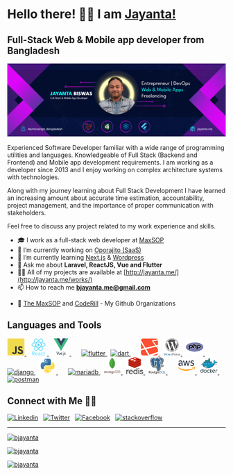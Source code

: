 # Hello there! 👋🏻 I am [Jayanta!](https://www.linkedin.com/in/jayantabiswas/)

## Full-Stack Web & Mobile app developer from Bangladesh

[![Jayanta](https://raw.githubusercontent.com/bjayanta/bjayanta/master/docs/assets/github-profile-banner.png)](http://jayanta.me/)

Experienced Software Developer familiar with a wide range of programming utilities and languages. Knowledgeable of Full Stack (Backend and Frontend) and Mobile app development requirements. I am working as a developer since 2013 and I enjoy working on complex architecture systems with technologies.

Along with my journey learning about Full Stack Development I have learned an increasing amount about accurate time estimation, accountability, project management, and the importance of proper communication with stakeholders.

Feel free to discuss any project related to my work experience and skills.

- 🎓 I work as a full-stack web developer at [MaxSOP](https://maxsop.com/)
- 🔭 I’m currently working on [Oporajito (SaaS)](https://www.oporajito.com/)
- 🌱 I’m currently learning [Next.js](https://nextjs.org/) & [Wordpress](https://wordpress.org/)
- 💬 Ask me about **Laravel, ReactJS, Vue and Flutter**
- 👨‍💻 All of my projects are available at [http://jayanta.me/](http://jayanta.me/works/)
- 📫 How to reach me **bjayanta.me@gmail.com**
<!-- - 📸 My youtube channel -->
- 🔆 [The MaxSOP](https://github.com/themaxsop) and [CodeRill](https://github.com/Coderill) - My Github Organizations

<!-- 
## 🌱 I am currently learning

![Next.js](https://img.shields.io/badge/Next.js-C21325?style=for-the-badge&logo=next.js&logoColor=white)
![Wordpress](https://img.shields.io/badge/wordpress-339933?style=for-the-badge&logo=Wordpress&logoColor=white) 
-->

## Languages and Tools

<a href="https://developer.mozilla.org/en-US/docs/Web/JavaScript" target="_blank" rel="noreferrer"> <img src="https://raw.githubusercontent.com/devicons/devicon/master/icons/javascript/javascript-original.svg" alt="javascript" width="40" height="40"/> </a> &nbsp;
<a href="https://reactjs.org/" target="_blank" rel="noreferrer"> <img src="https://raw.githubusercontent.com/devicons/devicon/master/icons/react/react-original-wordmark.svg" alt="react" width="40" height="40"/> </a>&nbsp;
<a href="https://vuejs.org/" target="_blank" rel="noreferrer"> <img src="https://raw.githubusercontent.com/devicons/devicon/master/icons/vuejs/vuejs-original-wordmark.svg" alt="vuejs" width="40" height="40"/> </a> &nbsp;&nbsp;&nbsp;&nbsp;&nbsp;
<a href="https://flutter.dev" target="_blank" rel="noreferrer"> <img src="https://www.vectorlogo.zone/logos/flutterio/flutterio-icon.svg" alt="flutter" width="40" height="40"/> </a> &nbsp;
<a href="https://dart.dev" target="_blank" rel="noreferrer"> <img src="https://www.vectorlogo.zone/logos/dartlang/dartlang-icon.svg" alt="dart" width="40" height="40"/> </a> &nbsp;&nbsp;&nbsp;&nbsp;&nbsp;
<a href="https://laravel.com/" target="_blank" rel="noreferrer"> <img src="https://raw.githubusercontent.com/devicons/devicon/master/icons/laravel/laravel-plain.svg" alt="laravel" width="40" height="40"/> </a> &nbsp;
<a href="https://wordpress.org/" target="_blank" rel="noreferrer"> <img src="https://raw.githubusercontent.com/devicons/devicon/master/icons/wordpress/wordpress-original.svg" alt="wordpress" width="40" height="40"/> </a> &nbsp;
<a href="https://www.php.net" target="_blank" rel="noreferrer"> <img src="https://raw.githubusercontent.com/devicons/devicon/master/icons/php/php-original.svg" alt="php" width="40" height="40"/> </a> &nbsp;&nbsp;&nbsp;&nbsp;&nbsp;
<a href="https://www.djangoproject.com/" target="_blank" rel="noreferrer"> <img src="https://cdn.worldvectorlogo.com/logos/django.svg" alt="django" width="40" height="40"/> </a> &nbsp;
<a href="https://www.python.org" target="_blank" rel="noreferrer"> <img src="https://raw.githubusercontent.com/devicons/devicon/master/icons/python/python-original.svg" alt="python" width="40" height="40"/> </a>&nbsp;&nbsp;&nbsp;&nbsp;&nbsp;
<a href="https://mariadb.org/" target="_blank" rel="noreferrer"> <img src="https://www.vectorlogo.zone/logos/mariadb/mariadb-icon.svg" alt="mariadb" width="40" height="40"/> </a> &nbsp;
<a href="https://www.mongodb.com/" target="_blank" rel="noreferrer"> <img src="https://raw.githubusercontent.com/devicons/devicon/master/icons/mongodb/mongodb-original-wordmark.svg" alt="mongodb" width="40" height="40"/> </a> &nbsp;
<a href="https://redis.io" target="_blank" rel="noreferrer"> <img src="https://raw.githubusercontent.com/devicons/devicon/master/icons/redis/redis-original-wordmark.svg" alt="redis" width="40" height="40"/> </a> &nbsp;
<a href="https://www.postgresql.org" target="_blank" rel="noreferrer"> <img src="https://raw.githubusercontent.com/devicons/devicon/master/icons/postgresql/postgresql-original-wordmark.svg" alt="postgresql" width="40" height="40"/> </a> &nbsp;&nbsp;&nbsp;&nbsp;&nbsp;
<a href="https://aws.amazon.com" target="_blank" rel="noreferrer"> <img src="https://raw.githubusercontent.com/devicons/devicon/master/icons/amazonwebservices/amazonwebservices-original-wordmark.svg" alt="aws" width="40" height="40"/> </a> &nbsp;
<a href="https://www.docker.com/" target="_blank" rel="noreferrer"> <img src="https://raw.githubusercontent.com/devicons/devicon/master/icons/docker/docker-original-wordmark.svg" alt="docker" width="40" height="40"/> </a> &nbsp;
<a href="https://postman.com" target="_blank" rel="noreferrer"> <img src="https://www.vectorlogo.zone/logos/getpostman/getpostman-icon.svg" alt="postman" width="40" height="40"/> </a>

## Connect with Me 🤝🏻

[![Linkedin](https://img.shields.io/badge/LinkedIn-0077B5?style=flat-square&logo=linkedin&logoColor=white)](https://www.linkedin.com/in/jayantabiswas/) &nbsp;
[![Twitter](https://img.shields.io/badge/Twitter-1DA1F2?style=flat-square&logo=twitter&logoColor=white)](https://twitter.com/bjayanta) &nbsp;
[![Facebook](https://img.shields.io/badge/Facebook-1877F2?style=flat-square&logo=facebook&logoColor=white)](https://twitter.com/bjayanta.me) &nbsp;
[![stackoverflow](https://img.shields.io/badge/StackOverflow-orange?style=flat-square&logo=stackoverflow&logoColor=white)](https://stackoverflow.com/users/7766069/)

<!-- Thanks for dropping by to view my profile. Have a nice day. -->

---

[![bjayanta](https://github-readme-stats.vercel.app/api?username=bjayanta&show_icons=true&locale=en)](https://github-readme-stats.vercel.app/api?username=bjayanta&show_icons=true&locale=en)

[![bjayanta](https://github-readme-streak-stats.herokuapp.com/?user=bjayanta&)](https://github-readme-streak-stats.herokuapp.com/?user=bjayanta)

[![bjayanta](https://github-readme-stats.vercel.app/api/top-langs?username=bjayanta&show_icons=true&locale=en&layout=compact)](https://github-readme-stats.vercel.app/api/top-langs?username=bjayanta&show_icons=true&locale=en&layout=compact)
